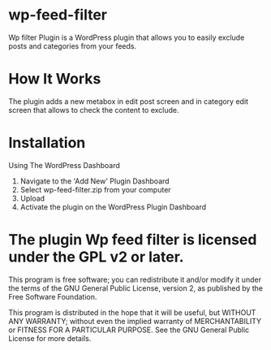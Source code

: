 # wp-feed-filter
Wp filter Plugin is a WordPress plugin that allows you to easily exclude posts and categories from your feeds.



# How It Works

The plugin adds a new metabox in edit post screen and in category edit screen that allows to check the content to exclude.

# Installation

Using The WordPress Dashboard

1. Navigate to the 'Add New' Plugin Dashboard
2. Select wp-feed-filter.zip from your computer
3. Upload
3. Activate the plugin on the WordPress Plugin Dashboard


# The plugin Wp feed filter is licensed under the GPL v2 or later.

This program is free software; you can redistribute it and/or modify it under the terms of the GNU General Public License, version 2, as published by the Free Software Foundation.

This program is distributed in the hope that it will be useful, but WITHOUT ANY WARRANTY; without even the implied warranty of MERCHANTABILITY or FITNESS FOR A PARTICULAR PURPOSE. See the GNU General Public License for more details.




